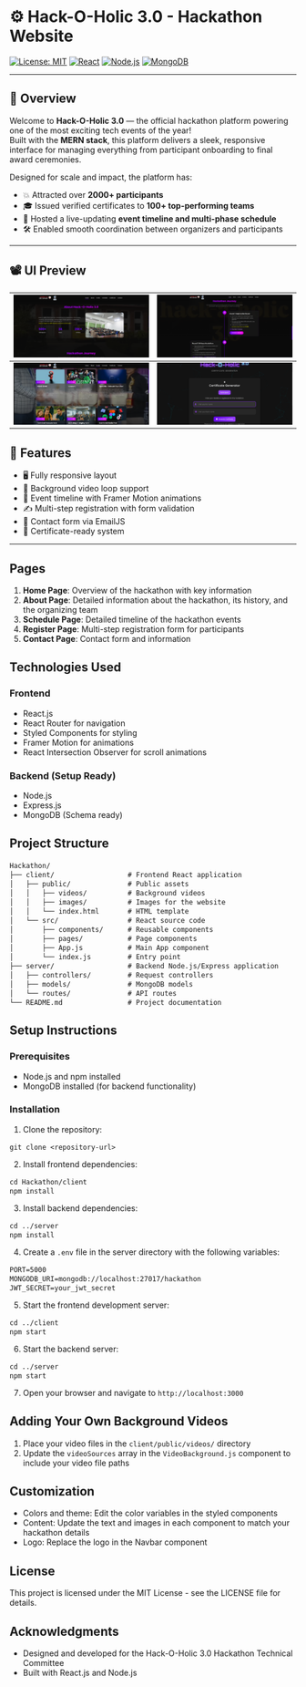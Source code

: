 # ⚙️ Hack-O-Holic 3.0 - Hackathon Website  
[![License: MIT](https://img.shields.io/badge/License-MIT-yellow.svg)](https://opensource.org/licenses/MIT)  [![React](https://img.shields.io/badge/Frontend-React-blue?logo=react)](https://reactjs.org)  [![Node.js](https://img.shields.io/badge/Backend-Node.js-green?logo=node.js)](https://nodejs.org)  [![MongoDB](https://img.shields.io/badge/Database-MongoDB-brightgreen?logo=mongodb)](https://mongodb.com) 

---

## 📌 Overview  

Welcome to **Hack-O-Holic 3.0** — the official hackathon platform powering one of the most exciting tech events of the year!  
Built with the **MERN stack**, this platform delivers a sleek, responsive interface for managing everything from participant onboarding to final award ceremonies.

Designed for scale and impact, the platform has:

- 💥 Attracted over **2000+ participants**  
- 🎓 Issued verified certificates to **100+ top-performing teams**  
- 📅 Hosted a live-updating **event timeline and multi-phase schedule**  
- 🛠️ Enabled smooth coordination between organizers and participants

---

## 📽️ UI Preview  

| ![](assetes/1.png) | ![](assetes/2.png) |
|-------------------|-------------------|
| ![](assetes/3.png) | ![](assetes/4.png) |


## 🚀 Features  

- 🖥️ Fully responsive layout  
- 🎥 Background video loop support  
- 📅 Event timeline with Framer Motion animations  
- ✍️ Multi-step registration with form validation  
- 📧 Contact form via EmailJS   
- 📜 Certificate-ready system  

---

## Pages

1. **Home Page**: Overview of the hackathon with key information
2. **About Page**: Detailed information about the hackathon, its history, and the organizing team
3. **Schedule Page**: Detailed timeline of the hackathon events
4. **Register Page**: Multi-step registration form for participants
5. **Contact Page**: Contact form and information

## Technologies Used

### Frontend
- React.js
- React Router for navigation
- Styled Components for styling
- Framer Motion for animations
- React Intersection Observer for scroll animations

### Backend (Setup Ready)
- Node.js
- Express.js
- MongoDB (Schema ready)

## Project Structure

```
Hackathon/
├── client/                  # Frontend React application
│   ├── public/              # Public assets
│   │   ├── videos/          # Background videos
│   │   ├── images/          # Images for the website
│   │   └── index.html       # HTML template
│   └── src/                 # React source code
│       ├── components/      # Reusable components
│       ├── pages/           # Page components
│       ├── App.js           # Main App component
│       └── index.js         # Entry point
├── server/                  # Backend Node.js/Express application
│   ├── controllers/         # Request controllers
│   ├── models/              # MongoDB models
│   └── routes/              # API routes
└── README.md                # Project documentation
```

## Setup Instructions

### Prerequisites
- Node.js and npm installed
- MongoDB installed (for backend functionality)

### Installation

1. Clone the repository:
```
git clone <repository-url>
```

2. Install frontend dependencies:
```
cd Hackathon/client
npm install
```

3. Install backend dependencies:
```
cd ../server
npm install
```

4. Create a `.env` file in the server directory with the following variables:
```
PORT=5000
MONGODB_URI=mongodb://localhost:27017/hackathon
JWT_SECRET=your_jwt_secret
```

5. Start the frontend development server:
```
cd ../client
npm start
```

6. Start the backend server:
```
cd ../server
npm start
```

7. Open your browser and navigate to `http://localhost:3000`

## Adding Your Own Background Videos

1. Place your video files in the `client/public/videos/` directory
2. Update the `videoSources` array in the `VideoBackground.js` component to include your video file paths

## Customization

- Colors and theme: Edit the color variables in the styled components
- Content: Update the text and images in each component to match your hackathon details
- Logo: Replace the logo in the Navbar component

## License

This project is licensed under the MIT License - see the LICENSE file for details.

## Acknowledgments

- Designed and developed for the Hack-O-Holic 3.0 Hackathon Technical Committee
- Built with React.js and Node.js
